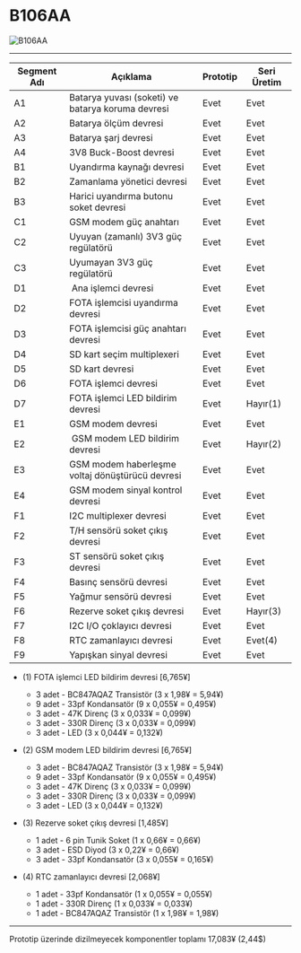 # B106AA

![B106AA](https://github.com/akkoyun/P101CA/blob/master/Modules/Electronic/%5BB106AA%5D/2D/B106AA.png)

***

| Segment Adı | Açıklama | Prototip | Seri Üretim |
|-------------|----------|----------|-------------|
| A1 | Batarya yuvası (soketi) ve batarya koruma devresi | Evet | Evet |
| A2 | Batarya ölçüm devresi | Evet | Evet |
| A3 | Batarya şarj devresi | Evet | Evet |
| A4 | 3V8 Buck-Boost devresi | Evet | Evet |
| B1 | Uyandırma kaynağı devresi | Evet | Evet |
| B2 | Zamanlama yönetici devresi | Evet | Evet |
| B3 | Harici uyandırma butonu soket devresi | Evet | Evet |
| C1 | GSM modem güç anahtarı | Evet | Evet |
| C2 | Uyuyan (zamanlı) 3V3 güç regülatörü | Evet | Evet |
| C3 | Uyumayan 3V3 güç regülatörü | Evet | Evet |
| D1 | Ana işlemci devresi | Evet | Evet |
| D2 | FOTA işlemcisi uyandırma devresi | Evet | Evet |
| D3 | FOTA işlemcisi güç anahtarı devresi | Evet | Evet |
| D4 | SD kart seçim multiplexeri | Evet | Evet |
| D5 | SD kart devresi | Evet | Evet |
| D6 | FOTA işlemci devresi | Evet | Evet |
| D7 | FOTA işlemci LED bildirim devresi | Evet | Hayır(1) |
| E1 | GSM modem devresi | Evet | Evet |
| E2 | GSM modem LED bildirim devresi | Evet | Hayır(2) |
| E3 | GSM modem haberleşme voltaj dönüştürücü devresi | Evet | Evet |
| E4 | GSM modem sinyal kontrol devresi | Evet | Evet |
| F1 | I2C multiplexer devresi | Evet | Evet |
| F2 | T/H sensörü soket çıkış devresi | Evet | Evet |
| F3 | ST sensörü soket çıkış devresi | Evet | Evet |
| F4 | Basınç sensörü devresi | Evet | Evet |
| F5 | Yağmur sensörü devresi | Evet | Evet |
| F6 | Rezerve soket çıkış devresi | Evet | Hayır(3) |
| F7 | I2C I/O çoklayıcı devresi | Evet | Evet |
| F8 | RTC zamanlayıcı devresi | Evet | Evet(4) |
| F9 | Yapışkan sinyal devresi | Evet | Evet |


* (1) FOTA işlemci LED bildirim devresi [6,765¥]
  - 3 adet - BC847AQAZ Transistör (3 x 1,98¥ = 5,94¥)
  - 9 adet - 33pf Kondansatör (9 x 0,055¥ = 0,495¥)
  - 3 adet - 47K Direnç (3 x 0,033¥ = 0,099¥)
  - 3 adet - 330R Direnç (3 x 0,033¥ = 0,099¥)
  - 3 adet - LED (3 x 0,044¥ = 0,132¥)

* (2) GSM modem LED bildirim devresi [6,765¥]
  - 3 adet - BC847AQAZ Transistör (3 x 1,98¥ = 5,94¥)
  - 9 adet - 33pf Kondansatör (9 x 0,055¥ = 0,495¥)
  - 3 adet - 47K Direnç (3 x 0,033¥ = 0,099¥)
  - 3 adet - 330R Direnç (3 x 0,033¥ = 0,099¥)
  - 3 adet - LED (3 x 0,044¥ = 0,132¥)

* (3) Rezerve soket çıkış devresi [1,485¥]
  - 1 adet - 6 pin Tunik Soket (1 x 0,66¥ = 0,66¥)
  - 3 adet - ESD Diyod (3 x 0,22¥ = 0,66¥)
  - 3 adet - 33pf Kondansatör (3 x 0,055¥ = 0,165¥)

* (4) RTC zamanlayıcı devresi [2,068¥]
  - 1 adet - 33pf Kondansatör (1 x 0,055¥ = 0,055¥)
  - 1 adet - 330R Direnç (1 x 0,033¥ = 0,033¥)
  - 1 adet - BC847AQAZ Transistör (1 x 1,98¥ = 1,98¥)

***
Prototip üzerinde dizilmeyecek komponentler toplamı 17,083¥ (2,44$)